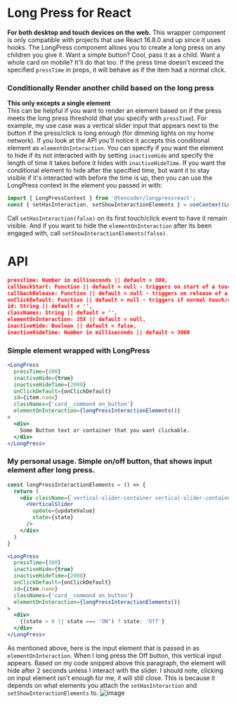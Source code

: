# Long Press for React
**For both desktop and touch devices on the web.**
This wrapper component is only compatible with projects that use React 16.8.0 and up since it uses hooks. 
The LongPress component allows you to create a long press on any children you give it. Want a simple button? Cool, pass it as a child. Want a whole card on mobile? It'll do that too. If the press time doesn't exceed the specified `pressTime` in props, it will behave as if the item had a normal click.

### Conditionally Render another child based on the long press
**This only excepts a single element**  
This can be helpful if you want to render an element based on if the press meets the long press threshold (that you specify with `pressTime`). For example, my use case was a vertical slider input that appears next to the button if the press/click is long enough (for dimming lights on my home network). If you look at the API you'll notice it accepts this conditional element as `elementOnInteraction`. You can specify if you want the element to hide if its not interacted with by setting `inactiveHide` and specify the length of time it takes before it hides with `inactiveHideTime`. If you want the conditional element to hide after the specified time, but want it to stay visible if it's interacted with before the time is up, then you can use the LongPress context in the element you passed in with:

```js
import { LongPressContext } from '@tencoder/longpressreact';
const { setHasInteraction, setShowInteractionElements } = useContext(LongPressContext);
```
Call `setHasInteraction(false)` on its first touch/click event to have it remain visible. And if you want to hide the `elementOnInteraction` after its been engaged with, call `setShowInteractionElements(false)`.

# API
```json
pressTime: Number in milliseconds || default = 300,
callbackStart: Function || default = null - triggers on start of a touch/click,
callbackRelease: Function || default = null - triggers on release of a touch/click,
onClickDefault: Function || default = null - triggers if normal touch/click (no long press),
id: String || default = '',
classNames: String || default = '',
elementOnInteraction: JSX || default = null,
inactiveHide: Boolean || default = false,
inactiveHideTime: Number in milliseconds || default = 3000
```

### Simple element wrapped with LongPress
```jsx
<LongPress 
  pressTime={300}
  inactiveHide={true}
  inactiveHideTime={2000}
  onClickDefault={onClickDefault}
  id={item.name}
  classNames={'card__command on_button'}
  elementOnInteraction={longPressInteractionElements()}
>
  <div>
    Some Button text or container that you want clickable.
  </div>
</LongPress>
```
### My personal usage. Simple on/off button, that shows input element after long press.
```jsx
const longPressInteractionElements = () => {
  return (
    <div className={`vertical-slider-container vertical-slider-container__${index}`}>
      <VerticalSlider
        update={updateValue}
        state={state}
      />
    </div>
  )
}
```
```jsx
<LongPress 
  pressTime={300}
  inactiveHide={true}
  inactiveHideTime={2000}
  onClickDefault={onClickDefault}
  id={item.name}
  classNames={'card__command on_button'}
  elementOnInteraction={longPressInteractionElements()}
>
  <div>
    {(state > 0 || state === 'ON') ? state: 'Off'}
  </div>
</LongPress>
```

As mentioned above, here is the input element that is passed in as `elementOnInteraction`. When I long press the Off button, this vertical input appears. Based on my code snipped above this paragraph, the element will hide after 2 seconds unless I interact with the slider. I should note, clicking on input element isn't enough for me, it will still close. This is because it depends on what elements you attach the `setHasInteraction` and `setShowInteractionElements` to. 
![image](https://user-images.githubusercontent.com/28798368/82742781-df11ea00-9d27-11ea-84ec-e259780020e3.png)
